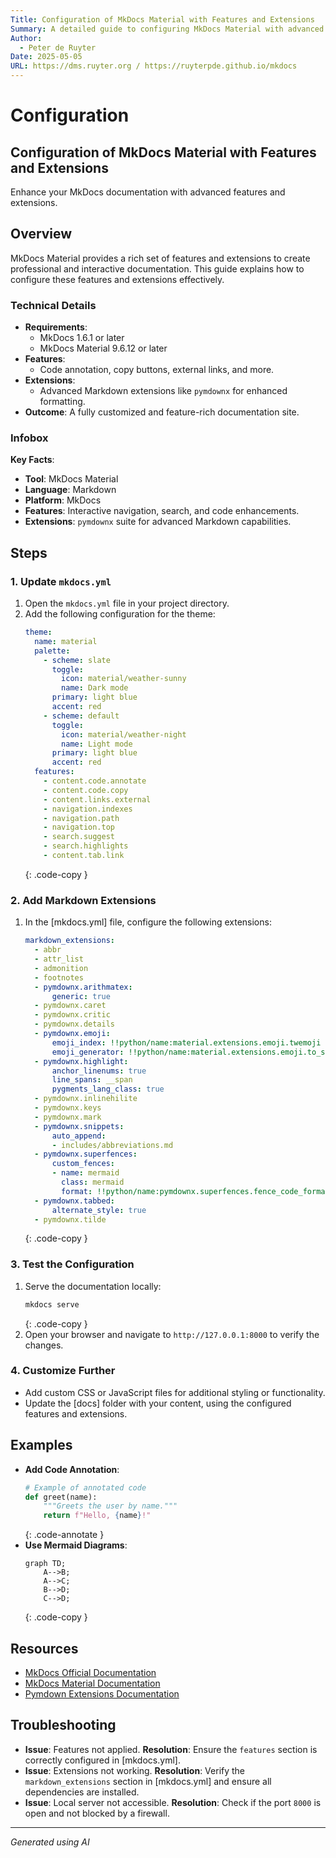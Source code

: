 ```yaml
---
Title: Configuration of MkDocs Material with Features and Extensions
Summary: A detailed guide to configuring MkDocs Material with advanced features and extensions for enhanced documentation.
Author:
  - Peter de Ruyter
Date: 2025-05-05
URL: https://dms.ruyter.org / https://ruyterpde.github.io/mkdocs
---
```


# Configuration

## Configuration of MkDocs Material with Features and Extensions
   Enhance your MkDocs documentation with advanced features and extensions.

## Overview
   MkDocs Material provides a rich set of features and extensions to create professional and interactive documentation. This guide explains how to configure these features and extensions effectively.

### Technical Details
   - **Requirements**:
     - MkDocs 1.6.1 or later
     - MkDocs Material 9.6.12 or later
   - **Features**:
     - Code annotation, copy buttons, external links, and more.
   - **Extensions**:
     - Advanced Markdown extensions like `pymdownx` for enhanced formatting.
   - **Outcome**: A fully customized and feature-rich documentation site.

### Infobox
   **Key Facts**:
   - **Tool**: MkDocs Material
   - **Language**: Markdown
   - **Platform**: MkDocs
   - **Features**: Interactive navigation, search, and code enhancements.
   - **Extensions**: `pymdownx` suite for advanced Markdown capabilities.

## Steps

### 1. Update `mkdocs.yml`
   1. Open the `mkdocs.yml` file in your project directory.
   2. Add the following configuration for the theme:
      ```yaml
      theme:
        name: material
        palette:
          - scheme: slate
            toggle:
              icon: material/weather-sunny
              name: Dark mode
            primary: light blue
            accent: red
          - scheme: default
            toggle:
              icon: material/weather-night
              name: Light mode
            primary: light blue
            accent: red
        features:
          - content.code.annotate
          - content.code.copy
          - content.links.external
          - navigation.indexes
          - navigation.path
          - navigation.top
          - search.suggest
          - search.highlights
          - content.tab.link
      ```
      {: .code-copy }

### 2. Add Markdown Extensions
   1. In the [mkdocs.yml] file, configure the following extensions:
      ```yaml
      markdown_extensions:
        - abbr
        - attr_list
        - admonition
        - footnotes
        - pymdownx.arithmatex:
            generic: true
        - pymdownx.caret
        - pymdownx.critic
        - pymdownx.details
        - pymdownx.emoji:
            emoji_index: !!python/name:material.extensions.emoji.twemoji
            emoji_generator: !!python/name:material.extensions.emoji.to_svg
        - pymdownx.highlight:
            anchor_linenums: true
            line_spans: __span
            pygments_lang_class: true
        - pymdownx.inlinehilite
        - pymdownx.keys
        - pymdownx.mark
        - pymdownx.snippets:
            auto_append:
            - includes/abbreviations.md
        - pymdownx.superfences:
            custom_fences:
            - name: mermaid
              class: mermaid
              format: !!python/name:pymdownx.superfences.fence_code_format
        - pymdownx.tabbed:
            alternate_style: true
        - pymdownx.tilde
      ```
      {: .code-copy }

### 3. Test the Configuration
   1. Serve the documentation locally:
      ```bash
      mkdocs serve
      ```
      {: .code-copy }
   2. Open your browser and navigate to `http://127.0.0.1:8000` to verify the changes.

### 4. Customize Further
   - Add custom CSS or JavaScript files for additional styling or functionality.
   - Update the [docs] folder with your content, using the configured features and extensions.

## Examples
   - **Add Code Annotation**:
     ```python
     # Example of annotated code
     def greet(name):
         """Greets the user by name."""
         return f"Hello, {name}!"
     ```
     {: .code-annotate }
   - **Use Mermaid Diagrams**:
     ```mermaid
     graph TD;
         A-->B;
         A-->C;
         B-->D;
         C-->D;
     ```
     {: .code-copy }

## Resources
   - [MkDocs Official Documentation](https://www.mkdocs.org/)
   - [MkDocs Material Documentation](https://squidfunk.github.io/mkdocs-material/)
   - [Pymdown Extensions Documentation](https://facelessuser.github.io/pymdown-extensions/)

## Troubleshooting
   - **Issue**: Features not applied.
     **Resolution**: Ensure the `features` section is correctly configured in [mkdocs.yml].
   - **Issue**: Extensions not working.
     **Resolution**: Verify the `markdown_extensions` section in [mkdocs.yml] and ensure all dependencies are installed.
   - **Issue**: Local server not accessible.
     **Resolution**: Check if the port `8000` is open and not blocked by a firewall.

---

*Generated using AI*